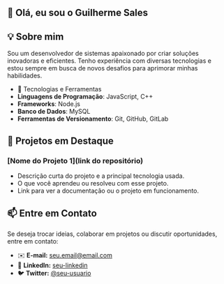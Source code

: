 ## 👋 Olá, eu sou o Guilherme Sales
  
## 💡 Sobre mim
  Sou um desenvolvedor de sistemas apaixonado por criar soluções inovadoras e eficientes. Tenho experiência com diversas tecnologias e estou sempre em busca de novos desafios para aprimorar minhas habilidades.

- 🔧 Tecnologias e Ferramentas
- **Linguagens de Programação**: JavaScript, C++
- **Frameworks**: Node.js
- **Banco de Dados**: MySQL
- **Ferramentas de Versionamento**: Git, GitHub, GitLab

## 🚀 Projetos em Destaque

### [Nome do Projeto 1](link do repositório)
- Descrição curta do projeto e a principal tecnologia usada.
- O que você aprendeu ou resolveu com esse projeto.
- Link para ver a documentação ou o projeto em funcionamento.

## 📫 Entre em Contato
Se deseja trocar ideias, colaborar em projetos ou discutir oportunidades, entre em contato:
- ✉️ **E-mail:** [seu.email@email.com](mailto:seu.email@email.com)  
- 💼 **LinkedIn:** [seu-linkedin](https://linkedin.com/in/seu-usuario)  
- 🐦 **Twitter:** [@seu-usuario](https://twitter.com/seu-usuario)  
